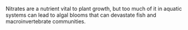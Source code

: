 Nitrates are a nutrient vital to plant growth, but too much of it in aquatic systems can lead to algal blooms that can devastate fish and macroinvertebrate communities. 